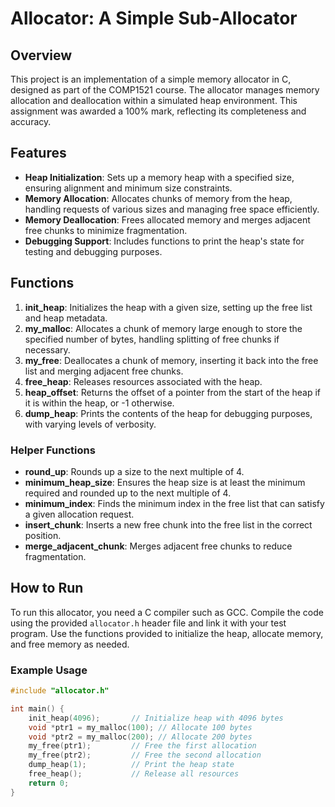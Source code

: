# Allocator: A Simple Sub-Allocator

## Overview
This project is an implementation of a simple memory allocator in C, designed as part of the COMP1521 course. The allocator manages memory allocation and deallocation within a simulated heap environment. This assignment was awarded a 100% mark, reflecting its completeness and accuracy.

## Features
- **Heap Initialization**: Sets up a memory heap with a specified size, ensuring alignment and minimum size constraints.
- **Memory Allocation**: Allocates chunks of memory from the heap, handling requests of various sizes and managing free space efficiently.
- **Memory Deallocation**: Frees allocated memory and merges adjacent free chunks to minimize fragmentation.
- **Debugging Support**: Includes functions to print the heap's state for testing and debugging purposes.

## Functions
1. **init_heap**: Initializes the heap with a given size, setting up the free list and heap metadata.
2. **my_malloc**: Allocates a chunk of memory large enough to store the specified number of bytes, handling splitting of free chunks if necessary.
3. **my_free**: Deallocates a chunk of memory, inserting it back into the free list and merging adjacent free chunks.
4. **free_heap**: Releases resources associated with the heap.
5. **heap_offset**: Returns the offset of a pointer from the start of the heap if it is within the heap, or -1 otherwise.
6. **dump_heap**: Prints the contents of the heap for debugging purposes, with varying levels of verbosity.

### Helper Functions
- **round_up**: Rounds up a size to the next multiple of 4.
- **minimum_heap_size**: Ensures the heap size is at least the minimum required and rounded up to the next multiple of 4.
- **minimum_index**: Finds the minimum index in the free list that can satisfy a given allocation request.
- **insert_chunk**: Inserts a new free chunk into the free list in the correct position.
- **merge_adjacent_chunk**: Merges adjacent free chunks to reduce fragmentation.

## How to Run
To run this allocator, you need a C compiler such as GCC. Compile the code using the provided `allocator.h` header file and link it with your test program. Use the functions provided to initialize the heap, allocate memory, and free memory as needed.

### Example Usage
```c
#include "allocator.h"

int main() {
    init_heap(4096);       // Initialize heap with 4096 bytes
    void *ptr1 = my_malloc(100); // Allocate 100 bytes
    void *ptr2 = my_malloc(200); // Allocate 200 bytes
    my_free(ptr1);         // Free the first allocation
    my_free(ptr2);         // Free the second allocation
    dump_heap(1);          // Print the heap state
    free_heap();           // Release all resources
    return 0;
}
